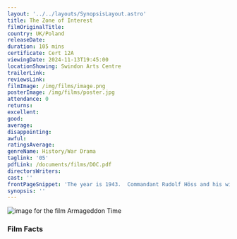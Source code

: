 ```yaml
---
layout: '../../layouts/SynopsisLayout.astro'
title: The Zone of Interest
filmOriginalTitle:
country: UK/Poland
releaseDate:
duration: 105 mins
certificate: Cert 12A
viewingDate: 2024-11-13T19:45:00
locationShowing: Swindon Arts Centre
trailerLink:
reviewsLink:
filmImage: /img/films/image.png
posterImage: /img/films/poster.jpg
attendance: 0
returns:
excellent:
good:
average:
disappointing:
awful:
ratingsAverage:
genreName: History/War Drama
taglink: '05'
pdfLink: /documents/films/DOC.pdf
directorsWriters:
cast: ''
frontPageSnippet: 'The year is 1943.  Commandant Rudolf Höss and his wife Hedwig strive to build a dream life for their family.  Their idyllic home, complete with a thriving garden, is separated only by a wall from the infamous setting of Auschwitz.'
synopsis: ''
---
```


![image for the film Armageddon Time](/img/films/armageddontime.png)

<div class="review__author review__author--review1"> 
</div>

<div class="review__author"> 
</div>

### Film Facts
